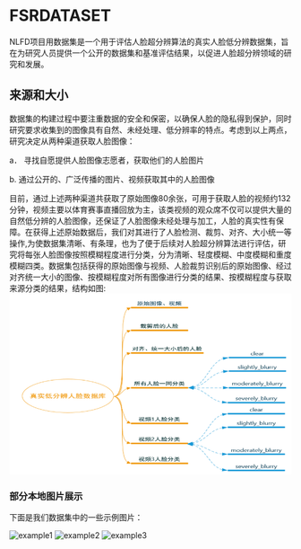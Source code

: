 # FSRDATASET
NLFD项目用数据集是一个用于评估人脸超分辨算法的真实人脸低分辨数据集，旨在为研究人员提供一个公开的数据集和基准评估结果，以促进人脸超分辨领域的研究和发展。
## 来源和大小
数据集的构建过程中要注重数据的安全和保密，以确保人脸的隐私得到保护，同时研究要求收集到的图像具有自然、未经处理、低分辨率的特点。考虑到以上两点，研究决定从两种渠道获取人脸图像：

a．	寻找自愿提供人脸图像志愿者，获取他们的人脸图片

b.	通过公开的、广泛传播的图片、视频获取其中的人脸图像

目前，通过上述两种渠道共获取了原始图像80余张，可用于获取人脸的视频约132分钟，视频主要以体育赛事直播回放为主，该类视频的观众席不仅可以提供大量的自然低分辨的人脸图像，还保证了人脸图像未经处理与加工，人脸的真实性有保障。在获得上述原始数据后，我们对其进行了人脸检测、裁剪、对齐、大小统一等操作,为使数据集清晰、有条理，也为了便于后续对人脸超分辨算法进行评估，研究将每张人脸图像按照模糊程度进行分类，分为清晰、轻度模糊、中度模糊和重度模糊四类。数据集包括获得的原始图像与视频、人脸裁剪识别后的原始图像、经过对齐统一大小的图像、按模糊程度对所有图像进行分类的结果、按模糊程度与获取来源分类的结果，结构如图:
![数据集结构示意图](./dataset/jiegou.png)


### 部分本地图片展示

下面是我们数据集中的一些示例图片：

![example1](./dataset/blurry_level_1/image_1.png)
![example2](./dataset/blurry_level_2/image_1.png)
![example3](./dataset/blurry_level_3/image_1.png)
